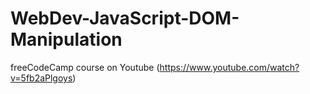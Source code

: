 # WebDev-JavaScript-DOM-Manipulation
freeCodeCamp course on Youtube (https://www.youtube.com/watch?v=5fb2aPlgoys)
